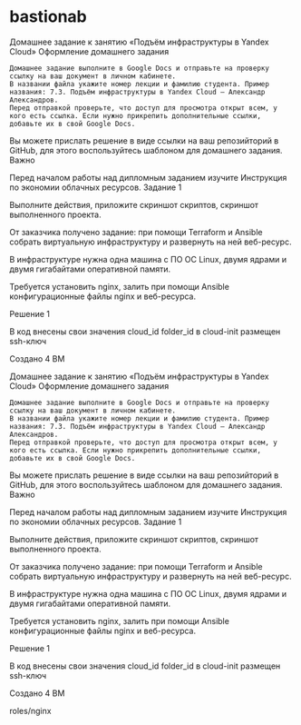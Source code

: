 # bastionab

Домашнее задание к занятию «Подъём инфраструктуры в Yandex Cloud»
Оформление домашнего задания

    Домашнее задание выполните в Google Docs и отправьте на проверку ссылку на ваш документ в личном кабинете.
    В названии файла укажите номер лекции и фамилию студента. Пример названия: 7.3. Подъём инфраструктуры в Yandex Cloud — Александр Александров.
    Перед отправкой проверьте, что доступ для просмотра открыт всем, у кого есть ссылка. Если нужно прикрепить дополнительные ссылки, добавьте их в свой Google Docs.

Вы можете прислать решение в виде ссылки на ваш репозийторий в GitHub, для этого воспользуйтесь шаблоном для домашнего задания.
Важно

Перед началом работы над дипломным заданием изучите Инструкция по экономии облачных ресурсов.
Задание 1

Выполните действия, приложите скриншот скриптов, скриншот выполненного проекта.

От заказчика получено задание: при помощи Terraform и Ansible собрать виртуальную инфраструктуру и развернуть на ней веб-ресурс.

В инфраструктуре нужна одна машина с ПО ОС Linux, двумя ядрами и двумя гигабайтами оперативной памяти.

Требуется установить nginx, залить при помощи Ansible конфигурационные файлы nginx и веб-ресурса.

Решение 1

В код внесены свои значения cloud_id folder_id
в cloud-init размещен ssh-ключ

Создано 4 ВМ 

Домашнее задание к занятию «Подъём инфраструктуры в Yandex Cloud»
Оформление домашнего задания

    Домашнее задание выполните в Google Docs и отправьте на проверку ссылку на ваш документ в личном кабинете.
    В названии файла укажите номер лекции и фамилию студента. Пример названия: 7.3. Подъём инфраструктуры в Yandex Cloud — Александр Александров.
    Перед отправкой проверьте, что доступ для просмотра открыт всем, у кого есть ссылка. Если нужно прикрепить дополнительные ссылки, добавьте их в свой Google Docs.

Вы можете прислать решение в виде ссылки на ваш репозийторий в GitHub, для этого воспользуйтесь шаблоном для домашнего задания.
Важно

Перед началом работы над дипломным заданием изучите Инструкция по экономии облачных ресурсов.
Задание 1

Выполните действия, приложите скриншот скриптов, скриншот выполненного проекта.

От заказчика получено задание: при помощи Terraform и Ansible собрать виртуальную инфраструктуру и развернуть на ней веб-ресурс.

В инфраструктуре нужна одна машина с ПО ОС Linux, двумя ядрами и двумя гигабайтами оперативной памяти.

Требуется установить nginx, залить при помощи Ansible конфигурационные файлы nginx и веб-ресурса.

Решение 1

В код внесены свои значения cloud_id folder_id
в cloud-init размещен ssh-ключ

Создано 4 ВМ 

roles/nginx
